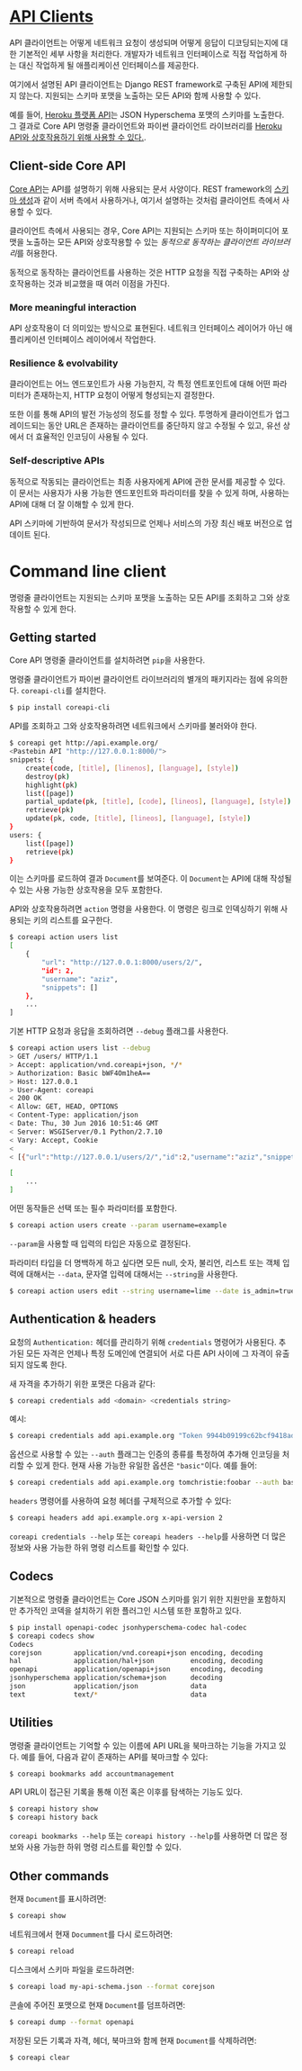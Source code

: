# [API Clients](https://www.django-rest-framework.org/topics/api-clients/)
API 클라이언트는 어떻게 네트워크 요청이 생성되며 어떻게 응답이 디코딩되는지에 대한 기본적인 세부 사항을 처리한다. 개발자가 네트워크 인터페이스로 직접 작업하게 하는 대신 작업하게 될 애플리케이션 인터페이스를 제공한다.

여기에서 설명된 API 클라이언트는 Django REST framework로 구축된 API에 제한되지 않는다. 지원되는 스키마 포맷을 노출하는 모든 API와 함께 사용할 수 있다.

예를 들어, [Heroku 플랫폼 API](https://devcenter.heroku.com/categories/platform-api)는 JSON Hyperschema 포맷의 스키마를 노출한다. 그 결과로 Core API 명령줄 클라이언트와 파이썬 클라이언트 라이브러리를 [Heroku API와 상호작용하기 위해 사용할 수 있다.](https://www.coreapi.org/tools-and-resources/example-services/#heroku-json-hyper-schema).

## Client-side Core API
[Core API](https://www.coreapi.org/)는 API를 설명하기 위해 사용되는 문서 사양이다. REST framework의 [스키마 생성](../api-guide/schema.md)과 같이 서버 측에서 사용하거나, 여기서 설명하는 것처럼 클라이언트 측에서 사용할 수 있다.

클라이언트 측에서 사용되는 경우, Core API는 지원되는 스키마 또는 하이퍼미디어 포맷을 노출하는 모든 API와 상호작용할 수 있는 *동적으로 동작하는 클라이언트 라이브러리*를 허용한다.

동적으로 동작하는 클라이언트를 사용하는 것은 HTTP 요청을 직접 구축하는 API와 상호작용하는 것과 비교했을 때 여러 이점을 가진다.

### More meaningful interaction
API 상호작용이 더 의미있는 방식으로 표현된다. 네트워크 인터페이스 레이어가 아닌 애플리케이션 인터페이스 레이어에서 작업한다.

### Resilience & evolvability
클라이언트는 어느 엔드포인트가 사용 가능한지, 각 특정 엔트포인트에 대해 어떤 파라미터가 존재하는지, HTTP 요청이 어떻게 형성되는지 결정한다.

또한 이를 통해 API의 발전 가능성의 정도를 정할 수 있다. 투명하게 클라이언트가 업그레이드되는 동안 URL은 존재하는 클라이언트를 중단하지 않고 수정될 수 있고, 유선 상에서 더 효율적인 인코딩이 사용될 수 있다.

### Self-descriptive APIs
동적으로 작동되는 클라이언트는 최종 사용자에게 API에 관한 문서를 제공할 수 있다. 이 문서는 사용자가 사용 가능한 엔드포인트와 파라미터를 찾을 수 있게 하며, 사용하는 API에 대해 더 잘 이해할 수 있게 한다.

API 스키마에 기반하여 문서가 작성되므로 언제나 서비스의 가장 최신 배포 버전으로 업데이트 된다.

# Command line client
명령줄 클라이언트는 지원되는 스키마 포맷을 노출하는 모든 API를 조회하고 그와 상호작용할 수 있게 한다.

## Getting started
Core API 명령줄 클라이언트를 설치하려면 `pip`을 사용한다.

명령줄 클라이언트가 파이썬 클라이언트 라이브러리의 별개의 패키지라는 점에 유의한다. `coreapi-cli`를 설치한다.

```bash
$ pip install coreapi-cli
```

API를 조회하고 그와 상호작용하려면 네트워크에서 스키마를 불러와야 한다.

```bash
$ coreapi get http://api.example.org/
<Pastebin API "http://127.0.0.1:8000/">
snippets: {
    create(code, [title], [linenos], [language], [style])
    destroy(pk)
    highlight(pk)
    list([page])
    partial_update(pk, [title], [code], [lineos], [language], [style])
    retrieve(pk)
    update(pk, code, [title], [lineos], [language], [style])
}
users: {
    list([page])
    retrieve(pk)
}
```

이는 스키마를 로드하여 결과 `Document`를 보여준다. 이 `Document`는 API에 대해 작성될 수 있는 사용 가능한 상호작용을 모두 포함한다.

API와 상호작용하려면 `action` 명령을 사용한다. 이 명령은 링크로 인덱싱하기 위해 사용되는 키의 리스트를 요구한다.

```bash
$ coreapi action users list
[
    {
        "url": "http://127.0.0.1:8000/users/2/",
        "id": 2,
        "username": "aziz",
        "snippets": []
    },
    ...
]
```

기본 HTTP 요청과 응답을 조회하려면 `--debug` 플래그를 사용한다.

```bash
$ coreapi action users list --debug
> GET /users/ HTTP/1.1
> Accept: application/vnd.coreapi+json, */*
> Authorization: Basic bWF4Om1heA==
> Host: 127.0.0.1
> User-Agent: coreapi
< 200 OK
< Allow: GET, HEAD, OPTIONS
< Content-Type: application/json
< Date: Thu, 30 Jun 2016 10:51:46 GMT
< Server: WSGIServer/0.1 Python/2.7.10
< Vary: Accept, Cookie
<
< [{"url":"http://127.0.0.1/users/2/","id":2,"username":"aziz","snippets":[]},{"url":"http://127.0.0.1/users/3/","id":3,"username":"amy","snippets":["http://127.0.0.1/snippets/3/"]},{"url":"http://127.0.0.1/users/4/","id":4,"username":"max","snippets":["http://127.0.0.1/snippets/4/","http://127.0.0.1/snippets/5/","http://127.0.0.1/snippets/6/","http://127.0.0.1/snippets/7/"]},{"url":"http://127.0.0.1/users/5/","id":5,"username":"jose","snippets":[]},{"url":"http://127.0.0.1/users/6/","id":6,"username":"admin","snippets":["http://127.0.0.1/snippets/1/","http://127.0.0.1/snippets/2/"]}]

[
    ...
]
```

어떤 동작들은 선택 또는 필수 파라미터를 포함한다.

```bash
$ coreapi action users create --param username=example
```

`--param`을 사용할 때 입력의 타입은 자동으로 결정된다.

파라미터 타입을 더 명백하게 하고 싶다면 모든 null, 숫자, 불리언, 리스트 또는 객체 입력에 대해서는 `--data`, 문자열 입력에 대해서는 `--string`을 사용한다.

```bash
$ coreapi action users edit --string username=lime --date is_admin=true
```

## Authentication & headers
요청의 `Authentication:` 헤더를 관리하기 위해 `credentials` 명령어가 사용된다. 추가된 모든 자격은 언제나 특정 도메인에 연결되어 서로 다른 API 사이에 그 자격이 유출되지 않도록 한다.

새 자격을 추가하기 위한 포맷은 다음과 같다:

```bash
$ coreapi credentials add <domain> <credentials string>
```

예시:

```bash
$ coreapi credentials add api.example.org "Token 9944b09199c62bcf9418ad846dd0e4bbdfc6ee4b"
```

옵션으로 사용할 수 있는 `--auth` 플래그는 인증의 종류를 특정하여 추가해 인코딩을 처리할 수 있게 한다. 현재 사용 가능한 유일한 옵션은 `"basic"`이다. 예를 들어:

```bash
$ coreapi credentials add api.example.org tomchristie:foobar --auth basic
```

`headers` 명령어를 사용하여 요청 헤더를 구체적으로 추가할 수 있다:

```bash
$ coreapi headers add api.example.org x-api-version 2
```

`coreapi credentials --help` 또는 `coreapi headers --help`를 사용하면 더 많은 정보와 사용 가능한 하위 명령 리스트를 확인할 수 있다.

## Codecs
기본적으로 명령줄 클라이언트는 Core JSON 스키마를 읽기 위한 지원만을 포함하지만 추가적인 코덱을 설치하기 위한 플러그인 시스템 또한 포함하고 있다.

```bash
$ pip install openapi-codec jsonhyperschema-codec hal-codec
$ coreapi codecs show
Codecs
corejson        application/vnd.coreapi+json encoding, decoding
hal             application/hal+json         encoding, decoding
openapi         application/openapi+json     encoding, decoding
jsonhyperschema application/schema+json      decoding
json            application/json             data
text            text/*                       data
```

## Utilities
명령줄 클라이언트는 기억할 수 있는 이름에 API URL을 북마크하는 기능을 가지고 있다. 예를 들어, 다음과 같이 존재하는 API를 북마크할 수 있다:

```bash
$ coreapi bookmarks add accountmanagement
```

API URL이 접근된 기록을 통해 이전 혹은 이후를 탐색하는 기능도 있다.

```bash
$ coreapi history show
$ coreapi history back
```

`coreapi bookmarks --help` 또는 `coreapi history --help`를 사용하면 더 많은 정보와 사용 가능한 하위 명령 리스트를 확인할 수 있다.

## Other commands
현재 `Document`를 표시하려면:

```bash
$ coreapi show
```

네트워크에서 현재 `Documment`를 다시 로드하려면:

```bash
$ coreapi reload
```

디스크에서 스키마 파일을 로드하려면:

```bash
$ coreapi load my-api-schema.json --format corejson
```

콘솔에 주어진 포맷으로 현재 `Document`를 덤프하려면:

```bash
$ coreapi dump --format openapi
```

저장된 모든 기록과 자격, 헤더, 북마크와 함께 현재 `Document`를 삭제하려면:

```bash
$ coreapi clear
```